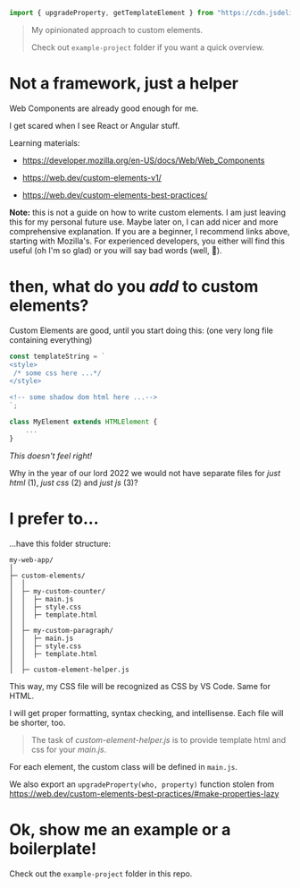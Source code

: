 ```javascript
import { upgradeProperty, getTemplateElement } from "https://cdn.jsdelivr.net/gh/sorcererinferior/custom-element-helper/ce-helper.js";
```

> My opinionated approach to custom elements.
> 
> Check out `example-project` folder if you want a quick overview.

# Not a framework, just a helper

Web Components are already good enough for me.

I get scared when I see React or Angular stuff.

Learning materials:

- https://developer.mozilla.org/en-US/docs/Web/Web_Components

- https://web.dev/custom-elements-v1/

- https://web.dev/custom-elements-best-practices/

**Note:** this is not a guide on how to write custom elements. I am just leaving this for my personal future use. Maybe later on, I can add nicer and more comprehensive explanation. If you are a beginner, I recommend links above, starting with Mozilla's. For experienced developers, you either will find this useful (oh I'm so glad) or you will say bad words (well, 💩).

# then, what do you *add* to custom elements?

Custom Elements are good, until you start doing this: (one very long file containing everything)

```javascript
const templateString = `
<style>
 /* some css here ...*/
</style>

<!-- some shadow dom html here ...-->
`;

class MyElement extends HTMLElement {
    ...
}
```

*This doesn't feel right!*

Why in the year of our lord 2022 we would not have separate files for *just html* (1), *just css* (2) and *just js* (3)?

# I prefer to...

...have this folder structure:

```
my-web-app/
│
├─ custom-elements/
│  │
│  ├─ my-custom-counter/
│  │  ├─ main.js
│  │  ├─ style.css
│  │  ├─ template.html
│  │
│  ├─ my-custom-paragraph/
│  │  ├─ main.js
│  │  ├─ style.css
│  │  ├─ template.html
│  │
│  ├─ custom-element-helper.js

```

This way, my CSS file will be recognized as CSS by VS Code. Same for HTML.

I will get proper formatting, syntax checking, and intellisense.
Each file will be shorter, too.

> The task of *custom-element-helper.js* is to provide template html and css for your *main.js*.

For each element, the custom class will be defined in `main.js`.

We also export an `upgradeProperty(who, property)` function stolen from https://web.dev/custom-elements-best-practices/#make-properties-lazy

# Ok, show me an example or a boilerplate!

Check out the `example-project` folder in this repo.
